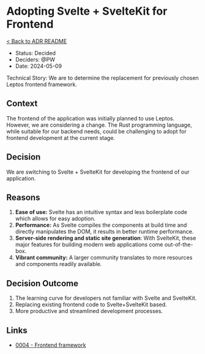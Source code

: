 # Adopting Svelte + SvelteKit for Frontend

[< Back to ADR README](README.md)

* Status: Decided
* Deciders: @PW
* Date: 2024-05-09

Technical Story: We are to determine the replacement for previously chosen Leptos frontend framework.

## Context

The frontend of the application was initially planned to use Leptos. However, we are considering a change. The Rust programming language, while suitable for our backend needs, could be challenging to adopt for frontend development at the current stage.

## Decision

We are switching to Svelte + SvelteKit for developing the frontend of our application.

## Reasons

1. **Ease of use:** Svelte has an intuitive syntax and less boilerplate code which allows for easy adoption.
2. **Performance:** As Svelte compiles the components at build time and directly manipulates the DOM, it results in better runtime performance.
3. **Server-side rendering and static site generation**: With SvelteKit, these major features for building modern web applications come out-of-the-box.
4. **Vibrant community:** A larger community translates to more resources and components readily available.

## Decision Outcome

1. The learning curve for developers not familiar with Svelte and SvelteKit.
2. Replacing existing frontend code to Svelte+SvelteKit based.
3. More productive and streamlined development processes.

## Links

* [0004 - Frontend framework](ADR_0004_FRONTEND_FRAMEWORK.md)
